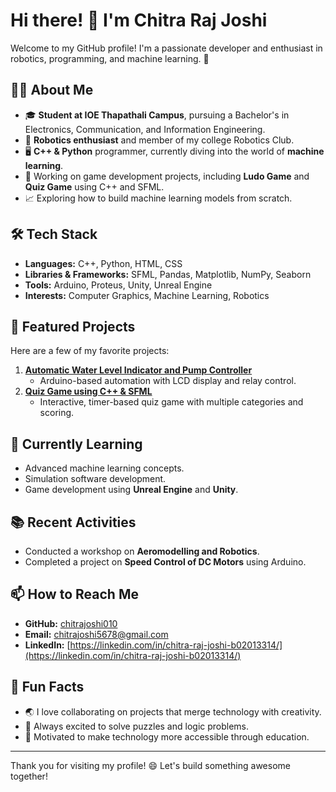 # Hi there! 👋 I'm Chitra Raj Joshi

Welcome to my GitHub profile! I'm a passionate developer and enthusiast in robotics, programming, and machine learning. 🚀

## 👩‍💻 About Me

- 🎓 **Student at IOE Thapathali Campus**, pursuing a Bachelor's in Electronics, Communication, and Information Engineering.
- 🤖 **Robotics enthusiast** and member of my college Robotics Club.
- 🖥️ **C++ & Python** programmer, currently diving into the world of **machine learning**.
- 🎲 Working on game development projects, including **Ludo Game** and **Quiz Game** using C++ and SFML.
- 📈 Exploring how to build machine learning models from scratch.

## 🛠️ Tech Stack

- **Languages:** C++, Python, HTML, CSS
- **Libraries & Frameworks:** SFML, Pandas, Matplotlib, NumPy, Seaborn
- **Tools:** Arduino, Proteus, Unity, Unreal Engine
- **Interests:** Computer Graphics, Machine Learning, Robotics

## 🌟 Featured Projects

Here are a few of my favorite projects:

1. **[Automatic Water Level Indicator and Pump Controller](https://github.com/chitrajoshi010/water-level-controller)**
   - Arduino-based automation with LCD display and relay control.
2. **[Quiz Game using C++ & SFML](https://github.com/chitrajoshi010/quiz-game)**
   - Interactive, timer-based quiz game with multiple categories and scoring.

## 🌱 Currently Learning

- Advanced machine learning concepts.
- Simulation software development.
- Game development using **Unreal Engine** and **Unity**.

## 📚 Recent Activities

- Conducted a workshop on **Aeromodelling and Robotics**.
- Completed a project on **Speed Control of DC Motors** using Arduino.

## 📫 How to Reach Me

- **GitHub:** [chitrajoshi010](https://github.com/chitrajoshi010)
- **Email:** [chitrajoshi5678@gmail.com](mailto\:chitrajoshi5678@gmail.com)
- **LinkedIn:** [https://linkedin.com/in/chitra-raj-joshi-b02013314/](https://linkedin.com/in/chitra-raj-joshi-b02013314/)

## 🎉 Fun Facts

- 🌏 I love collaborating on projects that merge technology with creativity.
- 🧩 Always excited to solve puzzles and logic problems.
- 🌟 Motivated to make technology more accessible through education.

---

Thank you for visiting my profile! 😄 Let's build something awesome together!

